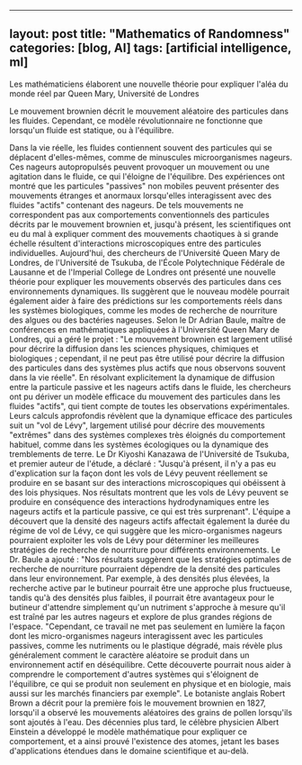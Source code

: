 
---
layout: post
title:  "Mathematics of Randomness"
categories: [blog, AI]
tags: [artificial intelligence, ml]
---

Les mathématiciens élaborent une nouvelle théorie pour expliquer l'aléa du monde réel
par Queen Mary, Université de Londres 
 

Le mouvement brownien décrit le mouvement aléatoire des particules dans les fluides. Cependant, ce modèle révolutionnaire ne fonctionne que lorsqu'un fluide est statique, ou à l'équilibre. 

Dans la vie réelle, les fluides contiennent souvent des particules qui se déplacent d'elles-mêmes, comme de minuscules microorganismes nageurs. Ces nageurs autopropulsés peuvent provoquer un mouvement ou une agitation dans le fluide, ce qui l'éloigne de l'équilibre.
Des expériences ont montré que les particules "passives" non mobiles peuvent présenter des mouvements étranges et anormaux lorsqu'elles interagissent avec des fluides "actifs" contenant des nageurs. De tels mouvements ne correspondent pas aux comportements conventionnels des particules décrits par le mouvement brownien et, jusqu'à présent, les scientifiques ont eu du mal à expliquer comment des mouvements chaotiques à si grande échelle résultent d'interactions microscopiques entre des particules individuelles.
Aujourd'hui, des chercheurs de l'Université Queen Mary de Londres, de l'Université de Tsukuba, de l'École Polytechnique Fédérale de Lausanne et de l'Imperial College de Londres ont présenté une nouvelle théorie pour expliquer les mouvements observés des particules dans ces environnements dynamiques.
Ils suggèrent que le nouveau modèle pourrait également aider à faire des prédictions sur les comportements réels dans les systèmes biologiques, comme les modes de recherche de nourriture des algues ou des bactéries nageuses.
Selon le Dr Adrian Baule, maître de conférences en mathématiques appliquées à l'Université Queen Mary de Londres, qui a géré le projet : "Le mouvement brownien est largement utilisé pour décrire la diffusion dans les sciences physiques, chimiques et biologiques ; cependant, il ne peut pas être utilisé pour décrire la diffusion des particules dans des systèmes plus actifs que nous observons souvent dans la vie réelle".
En résolvant explicitement la dynamique de diffusion entre la particule passive et les nageurs actifs dans le fluide, les chercheurs ont pu dériver un modèle efficace du mouvement des particules dans les fluides "actifs", qui tient compte de toutes les observations expérimentales.
Leurs calculs approfondis révèlent que la dynamique efficace des particules suit un "vol de Lévy", largement utilisé pour décrire des mouvements "extrêmes" dans des systèmes complexes très éloignés du comportement habituel, comme dans les systèmes écologiques ou la dynamique des tremblements de terre.
Le Dr Kiyoshi Kanazawa de l'Université de Tsukuba, et premier auteur de l'étude, a déclaré : "Jusqu'à présent, il n'y a pas eu d'explication sur la façon dont les vols de Lévy peuvent réellement se produire en se basant sur des interactions microscopiques qui obéissent à des lois physiques. Nos résultats montrent que les vols de Lévy peuvent se produire en conséquence des interactions hydrodynamiques entre les nageurs actifs et la particule passive, ce qui est très surprenant".
L'équipe a découvert que la densité des nageurs actifs affectait également la durée du régime de vol de Lévy, ce qui suggère que les micro-organismes nageurs pourraient exploiter les vols de Lévy pour déterminer les meilleures stratégies de recherche de nourriture pour différents environnements.
Le Dr. Baule a ajouté : "Nos résultats suggèrent que les stratégies optimales de recherche de nourriture pourraient dépendre de la densité des particules dans leur environnement. Par exemple, à des densités plus élevées, la recherche active par le butineur pourrait être une approche plus fructueuse, tandis qu'à des densités plus faibles, il pourrait être avantageux pour le butineur d'attendre simplement qu'un nutriment s'approche à mesure qu'il est traîné par les autres nageurs et explore de plus grandes régions de l'espace.
"Cependant, ce travail ne met pas seulement en lumière la façon dont les micro-organismes nageurs interagissent avec les particules passives, comme les nutriments ou le plastique dégradé, mais révèle plus généralement comment le caractère aléatoire se produit dans un environnement actif en déséquilibre. Cette découverte pourrait nous aider à comprendre le comportement d'autres systèmes qui s'éloignent de l'équilibre, ce qui se produit non seulement en physique et en biologie, mais aussi sur les marchés financiers par exemple".
Le botaniste anglais Robert Brown a décrit pour la première fois le mouvement brownien en 1827, lorsqu'il a observé les mouvements aléatoires des grains de pollen lorsqu'ils sont ajoutés à l'eau.
Des décennies plus tard, le célèbre physicien Albert Einstein a développé le modèle mathématique pour expliquer ce comportement, et a ainsi prouvé l'existence des atomes, jetant les bases d'applications étendues dans le domaine scientifique et au-delà. 
